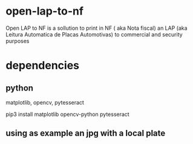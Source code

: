# open-lap-to-nf
Open LAP to NF is a sollution to print in NF ( aka Nota fiscal)
 an LAP (aka Leitura Automatica de Placas Automotivas) to commercial and security purposes


# dependencies

## python

matplotlib, opencv, pytesseract

pip3 install matplotlib opencv-python pytesseract

## using as example an jpg with a local plate 
